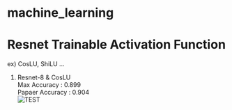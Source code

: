 # machine_learning

# Resnet Trainable Activation Function
ex) CosLU, ShiLU ...

1) Resnet-8 & CosLU  
Max Accuracy : 0.899  
Papaer Accuracy : 0.904  
![TEST](https://github.com/user-attachments/assets/5b40b0cd-052d-4c3f-a6ff-ef46002fa2d0)
